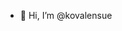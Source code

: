 - 👋 Hi, I’m @kovalensue
<!--- - 💞️ I’m looking to collaborate on ...
- 📫 How to reach me ... --->

<!---
kovalensue/kovalensue is a ✨ special ✨ repository because its `README.md` (this file) appears on your GitHub profile.
You can click the Preview link to take a look at your changes.
--->
